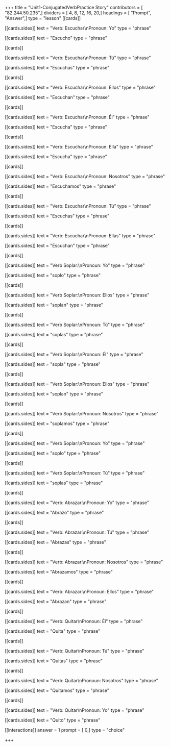 +++
title = "Unit1-ConjugatedVerbPractice Story"
contributors = [ "82.244.50.235",]
dividers = [ 4, 8, 12, 16, 20,]
headings = [ "Prompt", "Answer",]
type = "lesson"
[[cards]]

[[cards.sides]]
text = "Verb: Escuchar\nPronoun: Yo"
type = "phrase"

[[cards.sides]]
text = "Escucho"
type = "phrase"

[[cards]]

[[cards.sides]]
text = "Verb: Escuchar\nPronoun: Tú"
type = "phrase"

[[cards.sides]]
text = "Escuchas"
type = "phrase"

[[cards]]

[[cards.sides]]
text = "Verb: Escuchar\nPronoun: Ellos"
type = "phrase"

[[cards.sides]]
text = "Escuchan"
type = "phrase"

[[cards]]

[[cards.sides]]
text = "Verb: Escuchar\nPronoun: Él"
type = "phrase"

[[cards.sides]]
text = "Escucha"
type = "phrase"

[[cards]]

[[cards.sides]]
text = "Verb: Escuchar\nPronoun: Ella"
type = "phrase"

[[cards.sides]]
text = "Escucha"
type = "phrase"

[[cards]]

[[cards.sides]]
text = "Verb: Escuchar\nPronoun: Nosotros"
type = "phrase"

[[cards.sides]]
text = "Escuchamos"
type = "phrase"

[[cards]]

[[cards.sides]]
text = "Verb: Escuchar\nPronoun: Tú"
type = "phrase"

[[cards.sides]]
text = "Escuchas"
type = "phrase"

[[cards]]

[[cards.sides]]
text = "Verb: Escuchar\nPronoun: Ellas"
type = "phrase"

[[cards.sides]]
text = "Escuchan"
type = "phrase"

[[cards]]

[[cards.sides]]
text = "Verb Soplar:\nPronoun: Yo"
type = "phrase"

[[cards.sides]]
text = "soplo"
type = "phrase"

[[cards]]

[[cards.sides]]
text = "Verb Soplar:\nPronoun: Ellos"
type = "phrase"

[[cards.sides]]
text = "soplan"
type = "phrase"

[[cards]]

[[cards.sides]]
text = "Verb Soplar:\nPronoun: Tú"
type = "phrase"

[[cards.sides]]
text = "soplas"
type = "phrase"

[[cards]]

[[cards.sides]]
text = "Verb Soplar:\nPronoun: Él"
type = "phrase"

[[cards.sides]]
text = "sopla"
type = "phrase"

[[cards]]

[[cards.sides]]
text = "Verb Soplar:\nPronoun: Ellos"
type = "phrase"

[[cards.sides]]
text = "soplan"
type = "phrase"

[[cards]]

[[cards.sides]]
text = "Verb Soplar:\nPronoun: Nosotros"
type = "phrase"

[[cards.sides]]
text = "soplamos"
type = "phrase"

[[cards]]

[[cards.sides]]
text = "Verb Soplar:\nPronoun: Yo"
type = "phrase"

[[cards.sides]]
text = "soplo"
type = "phrase"

[[cards]]

[[cards.sides]]
text = "Verb Soplar:\nPronoun: Tú"
type = "phrase"

[[cards.sides]]
text = "soplas"
type = "phrase"

[[cards]]

[[cards.sides]]
text = "Verb: Abrazar:\nPronoun: Yo"
type = "phrase"

[[cards.sides]]
text = "Abrazo"
type = "phrase"

[[cards]]

[[cards.sides]]
text = "Verb: Abrazar:\nPronoun: Tú"
type = "phrase"

[[cards.sides]]
text = "Abrazas"
type = "phrase"

[[cards]]

[[cards.sides]]
text = "Verb: Abrazar:\nPronoun: Nosotros"
type = "phrase"

[[cards.sides]]
text = "Abrazamos"
type = "phrase"

[[cards]]

[[cards.sides]]
text = "Verb: Abrazar:\nPronoun: Ellos"
type = "phrase"

[[cards.sides]]
text = "Abrazan"
type = "phrase"

[[cards]]

[[cards.sides]]
text = "Verb: Quitar\nPronoun: Él"
type = "phrase"

[[cards.sides]]
text = "Quita"
type = "phrase"

[[cards]]

[[cards.sides]]
text = "Verb: Quitar\nPronoun: Tú"
type = "phrase"

[[cards.sides]]
text = "Quitas"
type = "phrase"

[[cards]]

[[cards.sides]]
text = "Verb: Quitar\nPronoun: Nosotros"
type = "phrase"

[[cards.sides]]
text = "Quitamos"
type = "phrase"

[[cards]]

[[cards.sides]]
text = "Verb: Quitar\nPronoun: Yo"
type = "phrase"

[[cards.sides]]
text = "Quito"
type = "phrase"

[[interactions]]
answer = 1
prompt = [ 0,]
type = "choice"

+++
